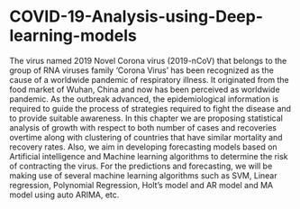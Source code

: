 # COVID-19-Analysis-using-Deep-learning-models
The virus named 2019 Novel Corona virus (2019-nCoV) that belongs to the group of RNA viruses family ‘Corona Virus’ has been recognized as the cause of a worldwide pandemic of respiratory illness. It originated from the food market of Wuhan, China and now has been perceived as worldwide pandemic. As the outbreak advanced, the epidemiological information is required to guide the process of strategies required to fight the disease and to provide suitable awareness.  In this chapter we are proposing statistical analysis of growth with respect to both number of cases and recoveries overtime along with clustering of countries that have similar mortality and recovery rates. Also, we aim in developing forecasting models based on Artificial intelligence and Machine learning algorithms to determine the risk of contracting the virus. For the predictions and forecasting, we will be making use of several machine learning algorithms such as SVM, Linear regression, Polynomial Regression, Holt’s model and AR model  and MA model using auto ARIMA, etc.
